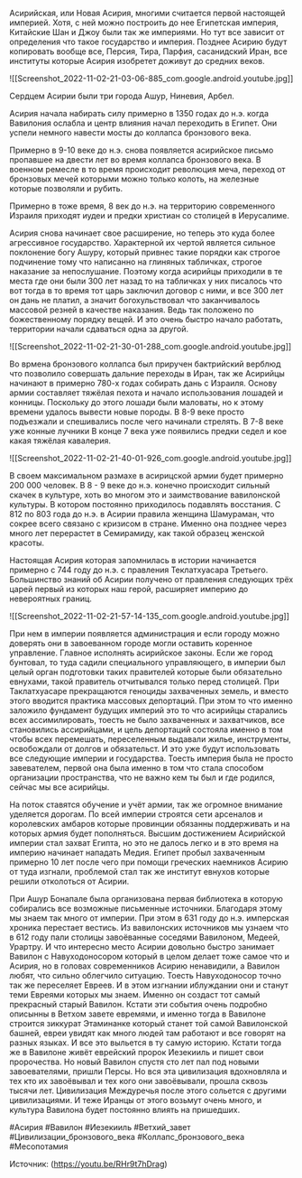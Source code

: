 Асирийская, или Новая Асирия, многими считается первой настоящей империей. Хотя, с ней можно построить до нее Египетская империя, Китайские Шан и Джоу были так же империями. Но тут все зависит от определения что такое государство и империя. Позднее Асирию будут копировать вообще все, Персия, Тира, Парфия, сасанидский Иран, все институты которые Асирия изобретет доживут до средних веков. 

![[Screenshot_2022-11-02-21-03-06-885_com.google.android.youtube.jpg]]

Сердцем Асирии были три города Ашур, Ниневия, Арбел.

Асирия начала набирать силу примерно в 1350 годах до н.э. когда Вавилония ослабла и центр влияния начал переходить в Египет. Они успели немного навести мосты до коллапса бронзового века. 

Примерно в 9-10 веке до н.э. снова появляется асирийское письмо пропавшее на двести лет во время коллапса бронзового века. В военном ремесле в то время происходит революция меча, переход от бронзовых мечей которыми можно только колоть, на железные которые позволяли и рубить. 

Примерно в тоже время, 8 век до н.э. на территорию современного Израиля приходят иудеи и предки христиан со столицей в Иерусалиме. 

Асирия снова начинает свое расширение, но теперь это куда более агрессивное государство. Характерной их чертой является сильное поклонение богу Ашуру, который привнес такие порядки как строгое подчинение тому что написанно на глиняных табличках, строгое наказание за непослушание. Поэтому когда асирийцы приходили в те места где они были 300 лет назад то на табличках у них писалось что вот тогда в то время тот царь заключил договор с ними, и все 300 лет он дань не платил, а значит богохульствовал что заканчивалось массовой резней в качестве наказания. Ведь так положено по божественному порядку вещей. И это очень быстро начало работать, территории начали сдаваться одна за другой. 

![[Screenshot_2022-11-02-21-30-01-288_com.google.android.youtube.jpg]]

Во врмена бронзового коллапса был приручен бактрийский верблюд что позволило совершать дальние переходы в Иран, так же Асирийцы начинают в примерно 780-х годах собирать дань с Израиля. Основу армии составляет тяжёлая пехота и начало использования лошадей и конницы. Поскольку до этого лошади были маловаты, но к этому времени удалось вывести новые породы.
В 8-9 веке просто подъезжали и спешивались после чего начинали стрелять.
В 7-8 веке уже конные лучники
В конце 7 века уже появились предки седел и кое какая тяжёлая кавалерия.

![[Screenshot_2022-11-02-21-40-01-926_com.google.android.youtube.jpg]]

В своем максимальном размахе в асирицской армии будет примерно 200 000 человек. 
В 8 - 9 веке до н.э. конечно происходит сильный скачек в культуре, хоть во многом это и заимствование вавилонской культуры. В котором постоянно приходилось подавлять восстания.
С 812 по 803 года до н.э. в Асирии правила женщина Шамураман, что сокрее всего связано с кризисом в стране. Именно она позднее через много лет перерастет в Семирамиду, как такой образец женской красоты. 

Настоящая Асирия которая запомнилась в истории начинается примерно с 744 году до н.э. с правления Теклатхуасара Третьего. Большинство знаний об Асирии получено от правления следующих трёх царей первый из которых наш герой, расширяет империю до невероятных границ.

![[Screenshot_2022-11-02-21-57-14-135_com.google.android.youtube.jpg]]

При нем в империи появляется администрация и если городу можно доверять они в завоеванном городе могли оставить коренное управление. Главное исполнять асирийское законы. Если же город бунтовал, то туда садили специального управляющего, в империи был целый орган подготовки таких правителей которые были обязательно евнухами, такой правитель отчитывался только перед столицей. При Таклатхуасаре прекращаются геноциды захваченных земель, и вместо этого вводится практика массовых депортаций. При этом то что именно заложило фундамент будущих империй это то что асирийцы старались всех ассимилировать, тоесть не было захваченных и захватчиков, все становились ассирийцами, и цель депортаций состояла именно в том чтобы всех перемешать, переселенным выдавали жилье, инструменты, освобождали от долгов и обязательст. И это уже будут использовать все следующие империи и государства. Тоесть империя была не просто завевателем, первой она была именно в том что стала способом организации пространства, что не важно кем ты был и где родился, сейчас мы все асирийцы. 

На поток ставятся обучение и учёт армии, так же огромное внимание уделяется дорогам. По всей империи строятся сети арсеналов и королевских амбаров которые провинции обязанны поддерживать и на которых армия будет пополняться. Высшим достижением Асирийской империи стал захват Египта, но это не далось легко и в это время на империю начинает нападать Медия. Египет пробыл захваченным примерно 10 лет после чего при помощи греческих наемников Асирию от туда изгнали, проблемой стал так же институт евнухов которые решили отколоться от Асирии. 

При Ашур Бонапале была организована первая библиотека в которую собирались все возможные письменные источники. Благодаря этому мы знаем так много от империи. 
При этом в 631 году до н.э. имперская хроника перестает вестись. Из вавилонских источников мы узнаем что в 612 году пали столицы завоёванные соседями Вавилоном, Медеей, Урартру. И что интересно место Асирии довольно быстро занимает Вавилон с Навуходоносором который в целом делает тоже самое что и Асирия, но в головах современников Асирию ненавидили, а Вавилон любят, что сильно облегчило ситуацию. Тоесть Навуходоносор точно так же переселяет Евреев. И в этом изгнании иблуждании они и станут теми Евреями которых мы знаем. Именно он создаст тот самый прекрасный старый Вавилон. Кстати эти события очень подробно описынны в Ветхом завете евремями, и именно тогда в Вавилоне строится зиккурат Этаминанке который станет той самой Вавилонской башней, евреи увидят как много людей там работают и все говорят на разных языках. И все это выльется в ту самую историю. Кстати тогда же в Вавилоне живёт еврейский пророк Иезекииль и пишет свои пророчества. Но новый Вавилон спустя сто лет пал под новыми завоевателями, пришли Персы. Но вся эта цивилизация вдохновляла и тех кто их завоёвывал и тех кого они завоёвывали, прошла сквозь тысячи лет.  Цивилизация Междуречья после этого сольется с другими цивилизациями. И теже Иранцы от этого возьмут очень много, и культура Вавилона будет постоянно влиять на пришедших. 

#Асирия #Вавилон #Иезекииль #Ветхий_завет #Цивилизации_бронзового_века 
#Коллапс_бронзового_века #Месопотамия 

Источник: (https://youtu.be/RHr9t7hDrag)